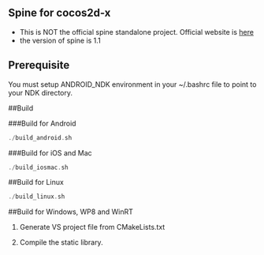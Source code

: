 ## Spine for cocos2d-x

- This is NOT the official spine standalone project. Official website
  is [here](https://github.com/EsotericSoftware/spine-runtimes/tree/master/spine-cocos2dx/3)
- the version of spine is 1.1

## Prerequisite

You must setup ANDROID_NDK environment in your ~/.bashrc file to point to your NDK directory.

##Build

###Build for Android
```cpp
./build_android.sh
```

###Build for iOS and Mac
```cpp
./build_iosmac.sh
```


##Build for Linux
```cpp
./build_linux.sh
```

##Build for Windows, WP8 and WinRT
1. Generate VS project file from CMakeLists.txt

2. Compile the static library.
